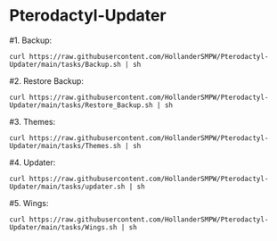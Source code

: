 # Pterodactyl-Updater

#1. Backup:

```
curl https://raw.githubusercontent.com/HollanderSMPW/Pterodactyl-Updater/main/tasks/Backup.sh | sh
```

#2. Restore Backup:

```
curl https://raw.githubusercontent.com/HollanderSMPW/Pterodactyl-Updater/main/tasks/Restore_Backup.sh | sh
```

#3. Themes:

```
curl https://raw.githubusercontent.com/HollanderSMPW/Pterodactyl-Updater/main/tasks/Themes.sh | sh
```

#4. Updater:

```
curl https://raw.githubusercontent.com/HollanderSMPW/Pterodactyl-Updater/main/tasks/updater.sh | sh
```

#5. Wings:

```
curl https://raw.githubusercontent.com/HollanderSMPW/Pterodactyl-Updater/main/tasks/Wings.sh | sh
```
